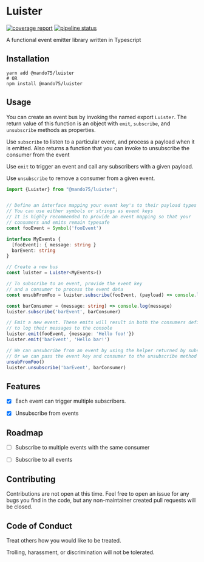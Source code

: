# Luister

[![coverage report](https://gitlab.com/Mando75/luister/badges/master/coverage.svg)](https://gitlab.com/Mando75/luister/-/commits/master)
[![pipeline status](https://gitlab.com/Mando75/luister/badges/master/pipeline.svg)](https://gitlab.com/Mando75/luister/-/commits/master)

A functional event emitter library written in Typescript

## Installation

```shell
yarn add @mando75/luister
# OR
npm install @mando75/luister
```

## Usage

You can create an event bus by invoking the named export `Luister`. The return value of this function is an object
with `emit`, `subscribe`, and `unsubscribe` methods as properties.

Use `subscribe` to listen to a particular event, and process a payload when it is emitted. Also returns a function that
you can invoke to unsubscribe the consumer from the event

Use `emit` to trigger an event and call any subscribers with a given payload.

Use `unsubscribe` to remove a consumer from a given event.

```typescript
import {Luister} from "@mando75/luister";


// Define an interface mapping your event key's to their payload types
// You can use either symbols or strings as event keys
// It is highly recommended to provide an event mapping so that your
// consumers and emits remain typesafe
const fooEvent = Symbol('fooEvent')

interface MyEvents {
  [fooEvent]: { message: string }
  barEvent: string
}

// Create a new bus
const luister = Luister<MyEvents>()

// To subscribe to an event, provide the event key
// and a consumer to process the event data
const unsubFromFoo = luister.subscribe(fooEvent, (payload) => console.log(payload.message))

const barConsumer = (message: string) => console.log(message)
luister.subscribe('barEvent', barConsumer)

// Emit a new event. These emits will result in both the consumers defined above
// to log their messages to the console
luister.emit(fooEvent, {message: 'Hello foo!'})
luister.emit('barEvent', 'Hello bar!')

// We can unsubcribe from an event by using the helper returned by subscribe
// Or we can pass the event key and consumer to the unsubscribe method
unsubFromFoo()
luister.unsubscribe('barEvent', barConsumer)
```

## Features

- [x] Each event can trigger multiple subscribers.

- [x] Unsubscribe from events

## Roadmap

- [ ] Subscribe to multiple events with the same consumer

- [ ] Subscribe to all events

## Contributing

Contributions are not open at this time. Feel free to open an issue for any bugs you find in the code, but any
non-maintainer created pull requests will be closed.

## Code of Conduct

Treat others how you would like to be treated.

Trolling, harassment, or discrimination will not be tolerated.
